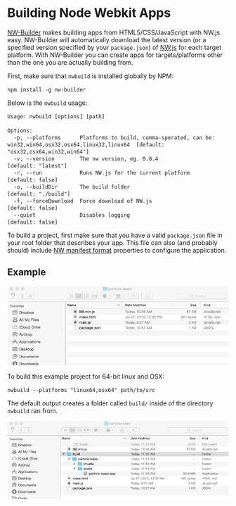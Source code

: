 # Building Node Webkit Apps

[NW-Builder](https://github.com/nwjs/nw-builder) makes building apps from HTML5/CSS/JavaScript with NW.js easy. NW-Builder will automatically download the latest version (or a specified version specified by your `package.json`) of [NW.js](http://nwjs.io) for each target platform. With NW-Builder you can create apps for targets/platforms other than the one you are actually building from.

First, make sure that `nwbuild` is installed globally by NPM:

```
npm install -g nw-builder
```

Below is the `nwbuild` usage:

```
Usage: nwbuild [options] [path]

Options:
  -p, --platforms      Platforms to build, comma-sperated, can be: win32,win64,osx32,osx64,linux32,linux64  [default: "osx32,osx64,win32,win64"]
  -v, --version        The nw version, eg. 0.8.4                                                            [default: "latest"]
  -r, --run            Runs NW.js for the current platform                                                  [default: false]
  -o, --buildDir       The build folder                                                                     [default: "./build"]
  -f, --forceDownload  Force download of NW.js                                                              [default: false]
  --quiet              Disables logging                                                                     [default: false]
```

To build a project, first make sure that you have a valid `package.json` file in your root folder that describes your app. This file can also (and probably should) include [NW manifest format](https://github.com/nwjs/nw.js/wiki/Manifest-format) properties to configure the application.

## Example

![NPM Project Files Before](misc/finder.png)

To build this example project for 64-bit linux and OSX:

```
nwbuild --platforms "linux64,osx64" path/to/src
```

The default output creates a folder called `build/` inside of the directory `nwbuild` ran from.

![NPM Project Files](misc/finder_2.png)